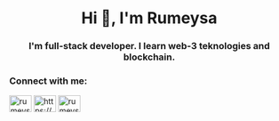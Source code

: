 <h1 align="center">Hi 👋, I'm Rumeysa</h1>
<h3 align="center">I'm full-stack developer. I learn web-3 teknologies and blockchain.</h3>

<h3 align="left">Connect with me:</h3>
<p align="left">
<a href="https://twitter.com/rumeysayuk1" target="blank"><img align="center" src="https://raw.githubusercontent.com/rahuldkjain/github-profile-readme-generator/master/src/images/icons/Social/twitter.svg" alt="rumeysayuk1" height="30" width="40" /></a>
<a href="https://linkedin.com/in/https://www.linkedin.com/in/r%c3%bcmeysa-y%c3%bck-532371199/" target="blank"><img align="center" src="https://raw.githubusercontent.com/rahuldkjain/github-profile-readme-generator/master/src/images/icons/Social/linked-in-alt.svg" alt="https://www.linkedin.com/in/r%c3%bcmeysa-y%c3%bck-532371199/" height="30" width="40" /></a>
<a href="https://instagram.com/rumeysayuk1/" target="blank"><img align="center" src="https://raw.githubusercontent.com/rahuldkjain/github-profile-readme-generator/master/src/images/icons/Social/instagram.svg" alt="rumeysayuk1/" height="30" width="40" /></a>
</p>
